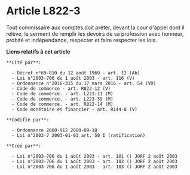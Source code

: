 # Article L822-3

Tout commissaire aux comptes doit prêter, devant la cour d'appel dont il relève, le serment de remplir les devoirs de sa
profession avec honneur, probité et indépendance, respecter et faire respecter les lois.

**Liens relatifs à cet article**

	**Cité par**:

	  - Décret n°69-810 du 12 août 1969 - art. 12 (Ab)
	  - Loi n°2003-706 du 1 août 2003 - art. 116 (V)
	  - Ordonnance n°2016-315 du 17 mars 2016 - art. 54 (VD)
	  - Code de commerce - art. R822-12 (V)
	  - Code de commerce. - art. L221-11 (M)
	  - Code de commerce. - art. L223-39 (M)
	  - Code de commerce. - art. R822-14 (M)
	  - Code monétaire et financier - art. R144-8 (V)

	**Codifié par**:

	  - Ordonnance 2000-912 2000-09-18
	  - Loi n°2003-7 2003-01-03 art. 50 I (ratification)

	**Créé par**:

	  - Loi n°2003-706 du 1 août 2003 - art. 101 () JORF 2 août 2003
	  - Loi n°2003-706 du 1 août 2003 - art. 102 () JORF 2 août 2003
	  - Loi n°2003-706 du 1 août 2003 - art. 103 () JORF 2 août 2003
